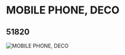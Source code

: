 # MOBILE PHONE, DECO
## 51820
![MOBILE PHONE, DECO](https://lc-www-live-s.legocdn.com/media/bricks/5/2/4262054.jpg)